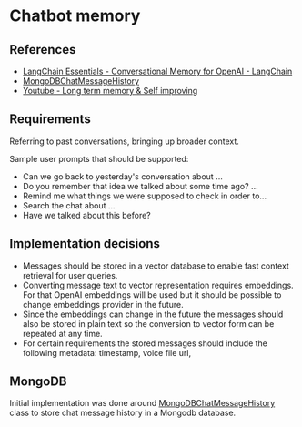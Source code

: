 # Chatbot memory

## References
- [LangChain Essentials - Conversational Memory for OpenAI - LangChain](https://github.com/aurelio-labs/langchain-course/blob/main/chapters/04-chat-memory.ipynb)
- [MongoDBChatMessageHistory](https://python.langchain.com/docs/integrations/memory/mongodb_chat_message_history/)
- [Youtube - Long term memory & Self improving](https://www.youtube.com/watch?v=7LWTZqksmSg&ab_channel=AIJason)


## Requirements

Referring to past conversations, bringing up broader context.

Sample user prompts that should be supported:
- Can we go back to yesterday's conversation about ...
- Do you remember that idea we talked about some time ago? ...
- Remind me what things we were supposed to check in order to...
- Search the chat about ...
- Have we talked about this before?

## Implementation decisions

- Messages should be stored in a vector database to enable fast context retrieval for user queries.
- Converting message text to vector representation requires embeddings. For that OpenAI embeddings will be used but it should be possible to change embeddings provider in the future.
- Since the embeddings can change in the future the messages should also be stored in plain text so the conversion to vector form can be repeated at any time.
- For certain requirements the stored messages should include the following metadata: 
timestamp, voice file url,

## MongoDB

Initial implementation was done around [MongoDBChatMessageHistory](https://python.langchain.com/docs/integrations/memory/mongodb_chat_message_history/#usage) class to store chat message history in a Mongodb database.